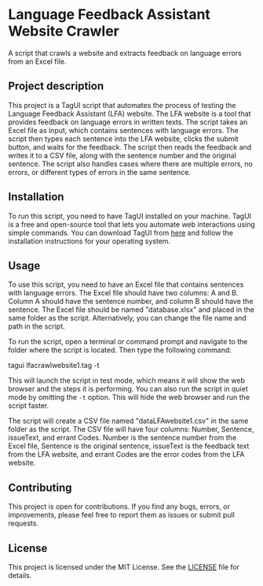 # Language Feedback Assistant Website Crawler

A script that crawls a website and extracts feedback on language errors from an Excel file.

## Project description

This project is a TagUI script that automates the process of testing the Language Feedback Assistant (LFA) website. The LFA website is a tool that provides feedback on language errors in written texts. The script takes an Excel file as input, which contains sentences with language errors. The script then types each sentence into the LFA website, clicks the submit button, and waits for the feedback. The script then reads the feedback and writes it to a CSV file, along with the sentence number and the original sentence. The script also handles cases where there are multiple errors, no errors, or different types of errors in the same sentence.

## Installation

To run this script, you need to have TagUI installed on your machine. TagUI is a free and open-source tool that lets you automate web interactions using simple commands. You can download TagUI from [here](https://www.freecodecamp.org/news/how-to-write-a-good-readme-file/) and follow the installation instructions for your operating system.

## Usage

To use this script, you need to have an Excel file that contains sentences with language errors. The Excel file should have two columns: A and B. Column A should have the sentence number, and column B should have the sentence. The Excel file should be named "database.xlsx" and placed in the same folder as the script. Alternatively, you can change the file name and path in the script.

To run the script, open a terminal or command prompt and navigate to the folder where the script is located. Then type the following command:


tagui lfacrawlwebsite1.tag -t


This will launch the script in test mode, which means it will show the web browser and the steps it is performing. You can also run the script in quiet mode by omitting the `-t` option. This will hide the web browser and run the script faster.

The script will create a CSV file named "dataLFAwebsite1.csv" in the same folder as the script. The CSV file will have four columns: Number, Sentence, issueText, and errant Codes. Number is the sentence number from the Excel file, Sentence is the original sentence, issueText is the feedback text from the LFA website, and errant Codes are the error codes from the LFA website.

## Contributing

This project is open for contributions. If you find any bugs, errors, or improvements, please feel free to report them as issues or submit pull requests.

## License

This project is licensed under the MIT License. See the [LICENSE](https://github.com/tchapi/markdown-cheatsheet/blob/master/README.md) file for details.
